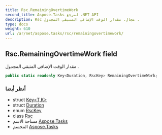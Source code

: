 ```yaml
---
title: Rsc.RemainingOvertimeWork
second_title: Aspose.Tasks لمرجع .NET API
description: Rsc مجال. مقدار الوقت الإضافي المتبقي المجدول .
type: docs
weight: 610
url: /ar/net/aspose.tasks/rsc/remainingovertimework/
---
```

## Rsc.RemainingOvertimeWork field

مقدار الوقت الإضافي المتبقي المجدول .

```csharp
public static readonly Key<Duration, RscKey> RemainingOvertimeWork;
```

### أنظر أيضا

* struct [Key&lt;T,K&gt;](../../key-2/)
* struct [Duration](../../duration/)
* enum [RscKey](../../rsckey/)
* class [Rsc](../)
* مساحة الاسم [Aspose.Tasks](../../rsc/)
* المجسم [Aspose.Tasks](../../../)


